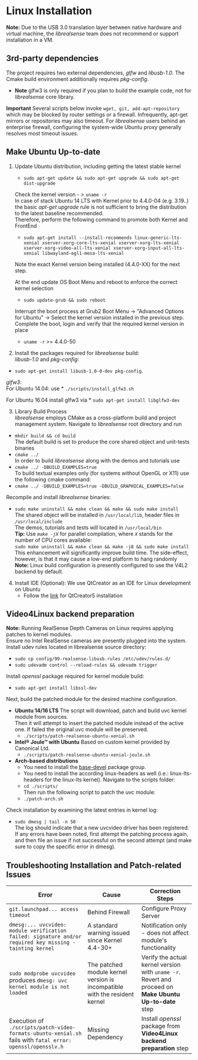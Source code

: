 # Linux Installation

**Note:** Due to the USB 3.0 translation layer between native hardware and virtual machine, the *librealsense* team does not recommend or support installation in a VM.

## 3rd-party dependencies

The project requires two external dependencies, *glfw* and *libusb-1.0*. The Cmake build environment additionally requires *pkg-config*.
* **Note**  glfw3 is only required if you plan to build the example code, not for *librealsense* core library.

**Important** Several scripts below invoke `wget, git, add-apt-repository` which may be blocked by router settings or a firewall. Infrequently, apt-get mirrors or repositories may also timeout. For *librealsense* users behind an enterprise firewall, configuring the system-wide Ubuntu proxy generally resolves most timeout issues.

## Make Ubuntu Up-to-date
1. Update Ubuntu distribution, including getting the latest stable kernel
    * `sudo apt-get update && sudo apt-get upgrade && sudo apt-get dist-upgrade`<br />

    Check the kernel version - > `uname -r`<br />
    In case of stack Ubuntu 14 LTS with Kernel prior to 4.4.0-04 (e.g. 3.19..) the basic *apt-get upgrade* rule is not sufficient to bring the distribution to the latest baseline recommended.<br />
    Therefore, perform the following command to promote both Kernel and FrontEnd <br />
    * `sudo apt-get install --install-recommends linux-generic-lts-xenial xserver-xorg-core-lts-xenial xserver-xorg-lts-xenial xserver-xorg-video-all-lts-xenial xserver-xorg-input-all-lts-xenial libwayland-egl1-mesa-lts-xenial `<br />

    Note the exact Kernel version being installed (4.4.0-XX) for the next step.<br />

    At the end update OS Boot Menu and reboot to enforce the correct kernel selection<br />
    * `sudo update-grub && sudo reboot`<br />

    Interrupt the boot process at  Grub2 Boot Menu -> "Advanced Options for Ubuntu" -> Select the kernel version installed in the previous step.<br />
    Complete the boot, login and verify that the required kernel version in place
    * `uname -r`  >=  4.4.0-50

2. Install the packages required for *librealsense* build: <br />
  *libusb-1.0* and *pkg-config*:<br />
  * `sudo apt-get install libusb-1.0-0-dev pkg-config`.

  *glfw3*:<br />
  For Ubuntu 14.04: use
    * `./scripts/install_glfw3.sh`<br />

  For Ubuntu 16.04 install glfw3 via
    * `sudo apt-get install libglfw3-dev`

3. Library Build Process<br />
  *librealsense* employs CMake as a cross-platform build and project management system.
  Navigate to *librealsense* root directory and run<br />
  * `mkdir build && cd build`<br />
  The default build is set to produce the core shared object and unit-tests binaries
  * `cmake ../`<br />
  In order to build *librealsense* along with the demos and tutorials use<br />
  * `cmake ../ -DBUILD_EXAMPLES=true`<br />
  To build textual examples only (for systems without OpenGL or X11) use the following cmake command:<br />
  * `cmake ../ -DBUILD_EXAMPLES=true -DBUILD_GRAPHICAL_EXAMPLES=false`

  Recompile and install *librealsense* binaries:<br />
  * `sudo make uninstall && make clean && make && sudo make install`<br />
  The shared object will be installed in `/usr/local/lib`, header files in `/usr/local/include`<br />
  The demos, tutorials and tests will located in `/usr/local/bin`<br />
  **Tip:** Use *`make -jX`* for parallel compilation, where *`X`* stands for the number of CPU cores available:<br />  `sudo make uninstall && make clean && make -j8 && sudo make install`<br />
  This enhancement will significantly improve build time. The side-effect, however, is that it may cause a low-end platform to hang randomly<br />
  **Note:** Linux build configuration is presently configured to use the V4L2 backend by default.<br />

4. Install IDE (Optional):
    We use QtCreator as an IDE for Linux development on Ubuntu    
    * Follow the  [link](https://wiki.qt.io/Install_Qt_5_on_Ubuntu) for QtCreator5 installation

## Video4Linux backend preparation
**Note:** Running RealSense Depth Cameras on Linux requires applying patches to kernel modules.<br />
Ensure no Intel RealSense cameras are presently plugged into the system.<br />
Install udev rules located in librealsense source directory:<br />
  * `sudo cp config/99-realsense-libusb.rules /etc/udev/rules.d/`
  * `sudo udevadm control --reload-rules && udevadm trigger`

Install *openssl* package required for kernel module build:<br />
  * `sudo apt-get install libssl-dev`<br />

Next, build the patched module for the desired machine configuration.<br />
  * **Ubuntu 14/16 LTS**
    The script will download, patch and build uvc kernel module from sources.<br />
    Then it will attempt to insert the patched module instead of the active one. If failed
    the original uvc module will be preserved.
    * `./scripts/patch-realsense-ubuntu-xenial.sh`<br />
  * **Intel® Joule™ with Ubuntu**
    Based on custom kernel provided by Canonical Ltd.
      * `./scripts/patch-realsense-ubuntu-xenial-joule.sh`<br />
  * **Arch-based distributions**
    * You need to install the [base-devel](https://www.archlinux.org/groups/x86_64/base-devel/) package group.
    * You need to install the according linux-headers as well (i.e.: linux-lts-headers for the linux-lts kernel).
    Navigate to the scripts folder:
    * `cd ./scripts/`<br />
    Then run the following script to patch the uvc module:
    * `./patch-arch.sh`<br />

Check installation by examining the latest entries in kernel log:
  * `sudo dmesg | tail -n 50`<br />
  The log should indicate that a new uvcvideo driver has been registered. If any errors have been noted, first attempt the patching process again, and then file an issue if not successful on the second attempt (and make sure to copy the specific error in dmesg).

## Troubleshooting Installation and Patch-related Issues

Error    |      Cause   | Correction Steps |
-------- | ------------ | ---------------- |
`git.launchpad... access timeout` | Behind Firewall | Configure Proxy Server |
`dmesg:... uvcvideo: module verification failed: signature and/or required key missing - tainting kernel` | A standard warning issued since Kernel 4.4-30+ | Notification only - does not affect module's functionality |
`sudo modprobe uvcvideo` produces `dmesg: uvc kernel module is not loaded` | The patched module kernel version is incompatible with the resident kernel | Verify the actual kernel version with `uname -r`.<br />Revert and proceed on **Make Ubuntu Up-to-date** step |
Execution of `./scripts/patch-video-formats-ubuntu-xenial.sh`  fails with `fatal error: openssl/opensslv.h` | Missing Dependency | Install *openssl* package from **Video4Linux backend preparation** step |
